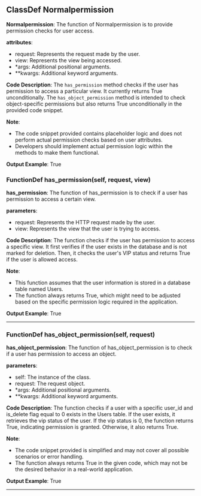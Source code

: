 ## ClassDef Normalpermission
**Normalpermission**: The function of Normalpermission is to provide permission checks for user access.

**attributes**: 
- request: Represents the request made by the user.
- view: Represents the view being accessed.
- *args: Additional positional arguments.
- **kwargs: Additional keyword arguments.

**Code Description**:
The `has_permission` method checks if the user has permission to access a particular view. It currently returns True unconditionally. The `has_object_permission` method is intended to check object-specific permissions but also returns True unconditionally in the provided code snippet.

**Note**: 
- The code snippet provided contains placeholder logic and does not perform actual permission checks based on user attributes.
- Developers should implement actual permission logic within the methods to make them functional.

**Output Example**: 
True
### FunctionDef has_permission(self, request, view)
**has_permission**: The function of has_permission is to check if a user has permission to access a certain view.

**parameters**:
- request: Represents the HTTP request made by the user.
- view: Represents the view that the user is trying to access.

**Code Description**:
The function checks if the user has permission to access a specific view. It first verifies if the user exists in the database and is not marked for deletion. Then, it checks the user's VIP status and returns True if the user is allowed access.

**Note**:
- This function assumes that the user information is stored in a database table named Users.
- The function always returns True, which might need to be adjusted based on the specific permission logic required in the application.

**Output Example**:
True
***
### FunctionDef has_object_permission(self, request)
**has_object_permission**: The function of has_object_permission is to check if a user has permission to access an object.

**parameters**:
- self: The instance of the class.
- request: The request object.
- *args: Additional positional arguments.
- **kwargs: Additional keyword arguments.

**Code Description**:
The function checks if a user with a specific user_id and is_delete flag equal to 0 exists in the Users table. If the user exists, it retrieves the vip status of the user. If the vip status is 0, the function returns True, indicating permission is granted. Otherwise, it also returns True.

**Note**:
- The code snippet provided is simplified and may not cover all possible scenarios or error handling.
- The function always returns True in the given code, which may not be the desired behavior in a real-world application.

**Output Example**:
True
***
